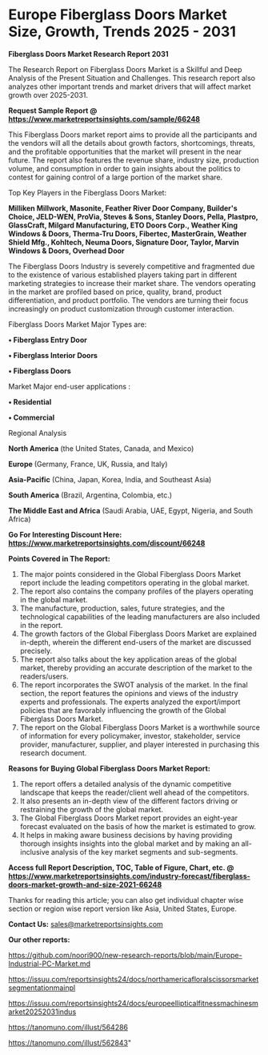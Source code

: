 # Europe Fiberglass Doors Market Size, Growth, Trends 2025 - 2031

<strong>Fiberglass Doors Market Research Report 2031</strong>

The Research Report on Fiberglass Doors Market is a Skillful and Deep Analysis of the Present Situation and Challenges. This research report also analyzes other important trends and market drivers that will affect market growth over 2025-2031.

<strong>Request Sample Report @ <a href=https://www.marketreportsinsights.com/sample/66248>https://www.marketreportsinsights.com/sample/66248</a></strong>

This Fiberglass Doors market report aims to provide all the participants and the vendors will all the details about growth factors, shortcomings, threats, and the profitable opportunities that the market will present in the near future. The report also features the revenue share, industry size, production volume, and consumption in order to gain insights about the politics to contest for gaining control of a large portion of the market share.

Top Key Players in the Fiberglass Doors Market:

<strong>Milliken Millwork, Masonite, Feather River Door Company, Builder&#39;s Choice, JELD-WEN, ProVia, Steves & Sons, Stanley Doors, Pella, Plastpro, GlassCraft, Milgard Manufacturing, ETO Doors Corp., Weather King Windows & Doors, Therma-Tru Doors, Fibertec, MasterGrain, Weather Shield Mfg., Kohltech, Neuma Doors, Signature Door, Taylor, Marvin Windows & Doors, Overhead Door</strong>

The Fiberglass Doors Industry is severely competitive and fragmented due to the existence of various established players taking part in different marketing strategies to increase their market share. The vendors operating in the market are profiled based on price, quality, brand, product differentiation, and product portfolio. The vendors are turning their focus increasingly on product customization through customer interaction.

Fiberglass Doors Market Major Types are:

<strong>• Fiberglass Entry Door

• Fiberglass Interior Doors

• Fiberglass Doors</strong>

Market Major end-user applications :

<strong>• Residential

• Commercial</strong>

Regional Analysis

</u><strong><b>North America</b></strong> (the United States, Canada, and Mexico)

<strong><b>Europe </b></strong>(Germany, France, UK, Russia, and Italy)

<strong><b>Asia-Pacific</b></strong> (China, Japan, Korea, India, and Southeast Asia)

<strong><b>South America</b></strong> (Brazil, Argentina, Colombia, etc.)

<strong><b>The Middle East and Africa</b></strong> (Saudi Arabia, UAE, Egypt, Nigeria, and South Africa)

<strong>Go For Interesting Discount Here: <a href=https://www.marketreportsinsights.com/discount/66248>https://www.marketreportsinsights.com/discount/66248</a></strong>

<strong>Points Covered in The Report:</strong>
<ol>
  <li>The major points considered in the Global Fiberglass Doors Market report include the leading competitors operating in the global market.</li>
  <li>The report also contains the company profiles of the players operating in the global market.</li>
  <li>The manufacture, production, sales, future strategies, and the technological capabilities of the leading manufacturers are also included in the report.</li>
  <li>The growth factors of the Global Fiberglass Doors Market are explained in-depth, wherein the different end-users of the market are discussed precisely.</li>
  <li>The report also talks about the key application areas of the global market, thereby providing an accurate description of the market to the readers/users.</li>
  <li>The report incorporates the SWOT analysis of the market. In the final section, the report features the opinions and views of the industry experts and professionals. The experts analyzed the export/import policies that are favorably influencing the growth of the Global Fiberglass Doors Market.</li>
  <li>The report on the Global Fiberglass Doors Market is a worthwhile source of information for every policymaker, investor, stakeholder, service provider, manufacturer, supplier, and player interested in purchasing this research document.</li>
</ol>
<strong>Reasons for Buying Global Fiberglass Doors Market Report:</strong>

<ol>
  <li>The report offers a detailed analysis of the dynamic competitive landscape that keeps the reader/client well ahead of the competitors.</li>
  <li>It also presents an in-depth view of the different factors driving or restraining the growth of the global market.</li>
  <li>The Global Fiberglass Doors Market report provides an eight-year forecast evaluated on the basis of how the market is estimated to grow.</li>
  <li>It helps in making aware business decisions by having providing thorough insights insights into the global market and by making an all-inclusive analysis of the key market segments and sub-segments.</li>
</ol>
<strong>Access full Report Description, TOC, Table of Figure, Chart, etc. @ <a href=https://www.marketreportsinsights.com/industry-forecast/fiberglass-doors-market-growth-and-size-2021-66248>https://www.marketreportsinsights.com/industry-forecast/fiberglass-doors-market-growth-and-size-2021-66248</a></strong>


Thanks for reading this article; you can also get individual chapter wise section or region wise report version like Asia, United States, Europe.

<strong>Contact Us:</strong>
sales@marketreportsinsights.com

<strong>Our other reports:</strong>

<a href=https://github.com/noori900/new-research-reports/blob/main/Europe-Industrial-PC-Market.md>https://github.com/noori900/new-research-reports/blob/main/Europe-Industrial-PC-Market.md</a>

<a href=https://issuu.com/reportsinsights24/docs/northamericafloralscissorsmarketsegmentationmainpl>https://issuu.com/reportsinsights24/docs/northamericafloralscissorsmarketsegmentationmainpl</a>

<a href=https://issuu.com/reportsinsights24/docs/europeellipticalfitnessmachinesmarket20252031indus>https://issuu.com/reportsinsights24/docs/europeellipticalfitnessmachinesmarket20252031indus</a>

<a href=https://tanomuno.com/illust/564286>https://tanomuno.com/illust/564286</a>

<a href=https://tanomuno.com/illust/562843>https://tanomuno.com/illust/562843</a>"
